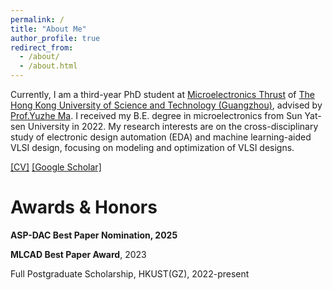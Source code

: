 ```yaml
---
permalink: /
title: "About Me"
author_profile: true
redirect_from: 
  - /about/
  - /about.html
---
```


Currently, I am a third-year PhD student at [Microelectronics Thrust](https://www.hkust-gz.edu.cn/academics/hubs-and-thrust-areas/function-hub/microelectronics/) of [The Hong Kong University of Science and Technology (Guangzhou)](https://www.hkust-gz.edu.cn/), advised by [Prof.Yuzhe Ma](https://www.yuzhe-ma.com/). I received my B.E. degree in microelectronics from Sun Yat-sen University in 2022. My research interests are on the cross-disciplinary study of electronic design automation (EDA) and machine learning-aided VLSI design, focusing on modeling and optimization of VLSI designs.

[[CV]](../assets/cv.pdf) 
[[Google Scholar]](https://scholar.google.com/citations?user=Avk8xycAAAAJ&hl=en)

Awards & Honors
======
**ASP-DAC Best Paper Nomination, 2025**

**MLCAD Best Paper Award**, 2023

Full Postgraduate Scholarship, HKUST(GZ), 2022-present




